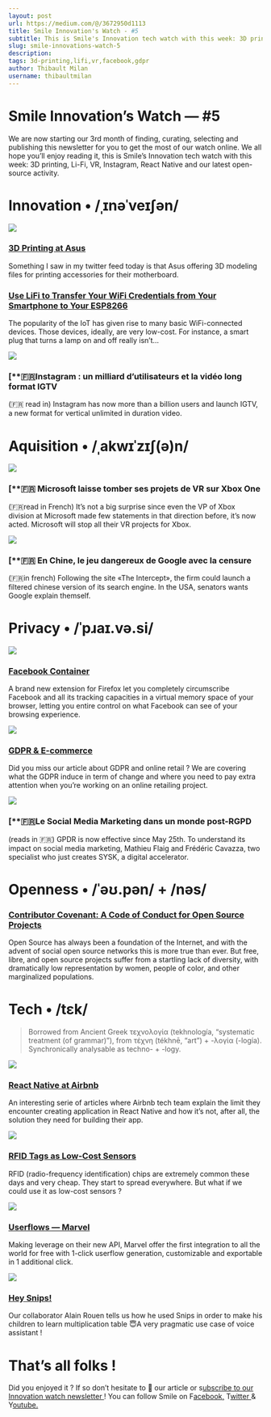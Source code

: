 ```yaml
---
layout: post
url: https://medium.com/@/3672950d1113
title: Smile Innovation's Watch - #5
subtitle: This is Smile's Innovation tech watch with this week: 3D printing, Li-Fi, VR, Instagram, React Native and our latest open-source activity.
slug: smile-innovations-watch-5
description: 
tags: 3d-printing,lifi,vr,facebook,gdpr
author: Thibault Milan
username: thibaultmilan
---
```


# Smile Innovation’s Watch — #5

We are now starting our 3rd month of finding, curating, selecting and publishing this newsletter for you to get the most of our watch online. We all hope you’ll enjoy reading it, this is Smile’s Innovation tech watch with this week: 3D printing, Li-Fi, VR, Instagram, React Native and our latest open-source activity.

# Innovation • /ˌɪnəˈveɪʃən/

![](/assets/images/posts//images/posts/images/posts/0*sWqW4BS5FaE-d43e)

### [**3D Printing at Asus**](https://www.asus.com/fr/Motherboards/ROG-MAXIMUS-X-HERO/3D-Printing/?utm_campaign=Revue%20newsletter&utm_medium=Newsletter&utm_source=Smile%20Innovation%27s%20Watch)

Something I saw in my twitter feed today is that Asus offering 3D modeling files for printing accessories for their motherboard.

### [Use LiFi to Transfer Your WiFi Credentials from Your Smartphone to Your ESP8266](https://blog.hackster.io/use-lifi-to-transfer-your-wifi-credentials-from-your-smartphone-to-your-esp8266-ed36a8fec5d2?gi=967b32d3271a&utm_campaign=Revue%20newsletter&utm_medium=Newsletter&utm_source=Smile%20Innovation%27s%20Watch)

The popularity of the IoT has given rise to many basic WiFi-connected devices. Those devices, ideally, are very low-cost. For instance, a smart plug that turns a lamp on and off really isn’t…

![](/assets/images/posts//images/posts/images/posts/0*IdzuJPfTB2DnvhNk)

### [**🇫🇷Instagram : un milliard d’utilisateurs et la vidéo long format IGTV

(🇫🇷 read in) Instagram has now more than a billion users and launch IGTV, a new format for vertical unlimited in duration video.

# Aquisition • /ˌakwɪˈzɪʃ(ə)n/

![](/assets/images/posts//images/posts/images/posts/0*q3pYFafVu-aSOrK3)

### [**🇫🇷 Microsoft laisse tomber ses projets de VR sur Xbox One

(🇫🇷read in French) It’s not a big surprise since even the VP of Xbox division at Microsoft made few statements in that direction before, it’s now acted. Microsoft will stop all their VR projects for Xbox.

![](/assets/images/posts//images/posts/images/posts/0*dlnf4JZoAjlr22iR)

### [**🇫🇷 En Chine, le jeu dangereux de Google avec la censure

(🇫🇷in french) Following the site «The Intercept», the firm could launch a filtered chinese version of its search engine. In the USA, senators wants Google explain themself.

# Privacy • /ˈpɹaɪ.və.si/

![](/assets/images/posts//images/posts/images/posts/0*xjPospgrP_UzSqod)

### [**Facebook Container**](https://www.mozilla.org/en-US/firefox/facebookcontainer/?utm_campaign=Revue%20newsletter&utm_medium=Newsletter&utm_source=Smile%20Innovation%27s%20Watch)

A brand new extension for Firefox let you completely circumscribe Facebook and all its tracking capacities in a virtual memory space of your browser, letting you entire control on what Facebook can see of your browsing experience.

![](/assets/images/posts//images/posts/images/posts/0*xCFPBTkky6f0Wq-w)

### [**GDPR & E-commerce**](https://medium.com/smileinnovation/gdpr-e-commerce-8e4ddf6f972?source=rss-ca5e2996e3ce------2&utm_campaign=Revue%20newsletter&utm_medium=Newsletter&utm_source=Smile%20Innovation%27s%20Watch)

Did you miss our article about GDPR and online retail ? We are covering what the GDPR induce in term of change and where you need to pay extra attention when you’re working on an online retailing project.

![](/assets/images/posts//images/posts/images/posts/0*HLBx_ZlaAi0yyLT3)

### [**🇫🇷Le Social Media Marketing dans un monde post-RGPD

(reads in 🇫🇷) GPDR is now effective since May 25th. To understand its impact on social media marketing, Mathieu Flaig and Frédéric Cavazza, two specialist who just creates SYSK, a digital accelerator.

# Openness • /ˈəʊ.pən/ + /nəs/

### [Contributor Covenant: A Code of Conduct for Open Source Projects](https://www.contributor-covenant.org/?utm_campaign=Revue%20newsletter&utm_medium=Newsletter&utm_source=Smile%20Innovation%27s%20Watch)

Open Source has always been a foundation of the Internet, and with the advent of social open source networks this is more true than ever. But free, libre, and open source projects suffer from a startling lack of diversity, with dramatically low representation by women, people of color, and other marginalized populations.

# Tech • /tɛk/

> Borrowed from Ancient Greek τεχνολογία (tekhnología, “systematic treatment (of grammar)”), from τέχνη (tékhnē, “art”) + -λογία (-logía). Synchronically analysable as techno- +‎ -logy.

![](/assets/images/posts//images/posts/images/posts/0*tutB031D8AmcDrft)

### [**React Native at Airbnb**](https://medium.com/airbnb-engineering/react-native-at-airbnb-f95aa460be1c?utm_campaign=Revue%20newsletter&utm_medium=Newsletter&utm_source=Smile%20Innovation%27s%20Watch)

An interesting serie of articles where Airbnb tech team explain the limit they encounter creating application in React Native and how it’s not, after all, the solution they need for building their app.

![](/assets/images/posts//images/posts/images/posts/0*N3t8tZU3Jgc3YKab)

### [**RFID Tags as Low-Cost Sensors**](https://blog.hackster.io/these-rfid-tags-can-act-as-low-cost-environmental-sensors-2dcd0db69345?gi=1df331a7e704&utm_campaign=Revue%20newsletter&utm_medium=Newsletter&utm_source=Smile%20Innovation%27s%20Watch)

RFID (radio-frequency identification) chips are extremely common these days and very cheap. They start to spread everywhere. But what if we could use it as low-cost sensors ?

![](/assets/images/posts//images/posts/images/posts/0*X6MOdIht220kCjLs)

### [**Userflows — Marvel**](https://blog.marvelapp.com/userflows/?utm_campaign=weekly-newsletter-17-07-18&utm_medium=email&utm_source=newsletter)

Making leverage on their new API, Marvel offer the first integration to all the world for free with 1-click userflow generation, customizable and exportable in 1 additional click.

![](/assets/images/posts//images/posts/images/posts/0*shDAFxmZ7APQWqZs)

### [**Hey Snips!**](https://medium.com/smileinnovation/hey-snips-e4372508443e?utm_campaign=Revue%20newsletter&utm_medium=Newsletter&utm_source=Smile%20Innovation%27s%20Watch)

Our collaborator Alain Rouen tells us how he used Snips in order to make his children to learn multiplication table 😇A very pragmatic use case of voice assistant !

# That’s all folks !

Did you enjoyed it ? If so don’t hesitate to 👏 our article or s[ubscribe to our Innovation watch newsletter ](https://www.getrevue.co/profile/smileinnovation)!
You can follow Smile on F[acebook,](https://www.facebook.com/smileopensource) T[witter ](https://www.twitter.com/GroupeSmile)& Y[outube.](http://www.youtube.com/user/SmileOpenSource)


